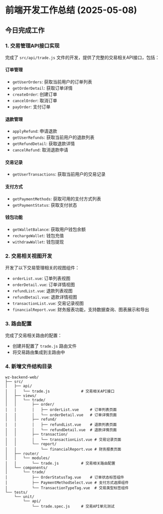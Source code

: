 # 前端开发工作总结 (2025-05-08)

## 今日完成工作

### 1. 交易管理API接口实现

完成了 `src/api/trade.js` 文件的开发，提供了完整的交易相关API接口，包括：

#### 订单管理
- `getUserOrders`: 获取当前用户的订单列表
- `getOrderDetail`: 获取订单详情
- `createOrder`: 创建订单
- `cancelOrder`: 取消订单
- `payOrder`: 支付订单

#### 退款管理
- `applyRefund`: 申请退款
- `getUserRefunds`: 获取当前用户的退款列表
- `getRefundDetail`: 获取退款详情
- `cancelRefund`: 取消退款申请

#### 交易记录
- `getUserTransactions`: 获取当前用户的交易记录

#### 支付方式
- `getPaymentMethods`: 获取可用的支付方式列表
- `getPaymentStatus`: 获取支付状态

#### 钱包功能
- `getWalletBalance`: 获取用户钱包余额
- `rechargeWallet`: 钱包充值
- `withdrawWallet`: 钱包提现

### 2. 交易相关视图开发

开发了以下交易管理相关的视图组件：

- `orderList.vue`: 订单列表视图
- `orderDetail.vue`: 订单详情视图
- `refundList.vue`: 退款列表视图
- `refundDetail.vue`: 退款详情视图
- `transactionList.vue`: 交易记录视图
- `financialReport.vue`: 财务报表功能，支持数据查询、图表展示和导出

### 3. 路由配置

完成了交易相关路由的配置：
- 创建并配置了 `trade.js` 路由文件
- 将交易路由集成到主路由中

### 4. 新增文件结构目录

```
wz-backend-web/
├── src/
│   ├── api/
│   │   └── trade.js              # 交易相关API接口
│   ├── views/
│   │   └── trade/
│   │       ├── order/
│   │       │   ├── orderList.vue     # 订单列表页面
│   │       │   └── orderDetail.vue   # 订单详情页面
│   │       ├── refund/
│   │       │   ├── refundList.vue    # 退款列表页面
│   │       │   └── refundDetail.vue  # 退款详情页面
│   │       ├── transaction/
│   │       │   └── transactionList.vue # 交易记录页面
│   │       └── report/
│   │           └── financialReport.vue # 财务报表页面
│   ├── router/
│   │   └── modules/
│   │       └── trade.js          # 交易相关路由配置
│   └── components/
│       └── trade/
│           ├── OrderStatusTag.vue    # 订单状态标签组件
│           ├── PaymentMethodSelect.vue # 支付方式选择组件
│           └── TransactionTypeTag.vue  # 交易类型标签组件
└── tests/
    └── unit/
        └── api/
            └── trade.spec.js     # 交易API单元测试
```

